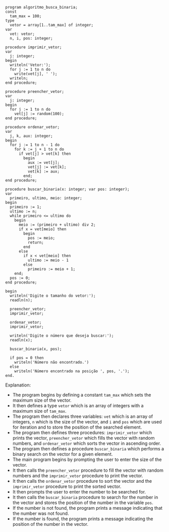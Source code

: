 ```portugol
program algoritmo_busca_binaria;
const
  tam_max = 100;
type
  vetor = array[1..tam_max] of integer;
var
  vet: vetor;
  n, i, pos: integer;

procedure imprimir_vetor;
var
  j: integer;
begin
  writeln('Vetor:');
  for j := 1 to n do
    write(vet[j], ' ');
  writeln;
end procedure;

procedure preencher_vetor;
var
  j: integer;
begin
  for j := 1 to n do
    vet[j] := random(100);
end procedure;

procedure ordenar_vetor;
var
  j, k, aux: integer;
begin
  for j := 1 to n - 1 do
    for k := j + 1 to n do
      if vet[j] > vet[k] then
        begin
          aux := vet[j];
          vet[j] := vet[k];
          vet[k] := aux;
        end;
end procedure;

procedure buscar_binaria(x: integer; var pos: integer);
var
  primeiro, ultimo, meio: integer;
begin
  primeiro := 1;
  ultimo := n;
  while primeiro <= ultimo do
    begin
      meio := (primeiro + ultimo) div 2;
      if x = vet[meio] then
        begin
          pos := meio;
          return;
        end
      else
        if x < vet[meio] then
          ultimo := meio - 1
        else
          primeiro := meio + 1;
    end;
  pos := 0;
end procedure;

begin
  writeln('Digite o tamanho do vetor:');
  readln(n);

  preencher_vetor;
  imprimir_vetor;

  ordenar_vetor;
  imprimir_vetor;

  writeln('Digite o número que deseja buscar:');
  readln(x);

  buscar_binaria(x, pos);

  if pos = 0 then
    writeln('Número não encontrado.')
  else
    writeln('Número encontrado na posição ', pos, '.');
end.
```

Explanation:

* The program begins by defining a constant `tam_max` which sets the maximum size of the vector.
* It then defines a type `vetor` which is an array of integers with a maximum size of `tam_max`.
* The program then declares three variables: `vet` which is an array of integers, `n` which is the size of the vector, and `i` and `pos` which are used for iteration and to store the position of the searched element.
* The program then defines three procedures: `imprimir_vetor` which prints the vector, `preencher_vetor` which fills the vector with random numbers, and `ordenar_vetor` which sorts the vector in ascending order.
* The program then defines a procedure `buscar_binaria` which performs a binary search on the vector for a given element.
* The main program begins by prompting the user to enter the size of the vector.
* It then calls the `preencher_vetor` procedure to fill the vector with random numbers and the `imprimir_vetor` procedure to print the vector.
* It then calls the `ordenar_vetor` procedure to sort the vector and the `imprimir_vetor` procedure to print the sorted vector.
* It then prompts the user to enter the number to be searched for.
* It then calls the `buscar_binaria` procedure to search for the number in the vector and stores the position of the number in the variable `pos`.
* If the number is not found, the program prints a message indicating that the number was not found.
* If the number is found, the program prints a message indicating the position of the number in the vector.